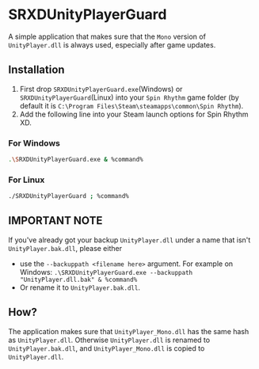 # SRXDUnityPlayerGuard
A simple application that makes sure that the `Mono` version of `UnityPlayer.dll` is always used, especially after game updates.

## Installation
1. First drop `SRXDUnityPlayerGuard.exe`(Windows) or `SRXDUnityPlayerGuard`(Linux) into your `Spin Rhythm` game folder (by default it is `C:\Program Files\Steam\steamapps\common\Spin Rhythm`).
2. Add the following line into your Steam launch options for Spin Rhythm XD.

### For Windows
```bash
.\SRXDUnityPlayerGuard.exe & %command%
```
### For Linux
```bash
./SRXDUnityPlayerGuard ; %command%
```

## IMPORTANT NOTE
If you've already got your backup `UnityPlayer.dll` under a name that isn't `UnityPlayer.bak.dll`, please either
- use the `--backuppath <filename here>` argument. For example on Windows: `.\SRXDUnityPlayerGuard.exe --backuppath "UnityPlayer.dll.bak" & %command%`
- Or rename it to `UnityPlayer.bak.dll`.

## How?
The application makes sure that `UnityPlayer_Mono.dll` has the same hash as `UnityPlayer.dll`. 
Otherwise `UnityPlayer.dll` is renamed to `UnityPlayer.bak.dll`, and `UnityPlayer_Mono.dll` is copied to `UnityPlayer.dll`.
